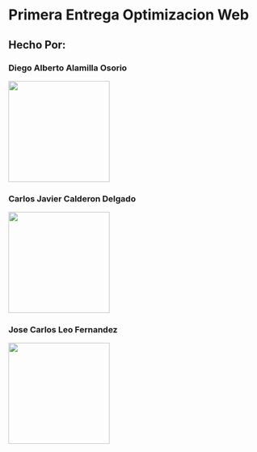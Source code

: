 # Primera Entrega Optimizacion Web

## Hecho Por:


### Diego Alberto Alamilla Osorio
<img src="https://github.com/CarlosJCD/PrimeraEntregaOptimizacionWeb/assets/89323622/5048045b-6ea9-47e3-973a-0604f4b271af" width="200"/>

### Carlos Javier Calderon Delgado
<img src="https://github.com/CarlosJCD/PrimeraEntregaOptimizacionWeb/assets/89323622/22a3398d-daa2-442a-acd1-e0bf8a5e2fbc" width="200"/>

### Jose Carlos Leo Fernandez

<img src="https://github.com/CarlosJCD/PrimeraEntregaOptimizacionWeb/assets/89323622/9e18e8b5-f5ed-47bc-89c5-4b3e6d79b904" width="200"/>
